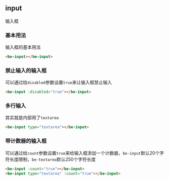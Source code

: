 ## input

输入框

### 基本用法

输入框的基本用法

``` html
<be-input></be-input>
```
### 禁止输入的输入框

可以通过给`disabled`参数设置`true`来让输入框禁止输入

``` html
<be-input :disabled="true"></be-input>
```

### 多行输入

其实就是内部用了`textarea`

``` html
<be-input type="textarea"></be-input>
```

### 带计数器的输入框

可以通过给`count`参数设置`true`来给输入框添加一个计数器，`be-input`默认20个字符长度限制，`be-textarea`默认250个字符长度

``` html
<be-input :count="true"></be-input>
<be-input type="textarea" :count="true"></be-input>
```